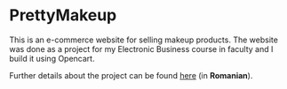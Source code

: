 # PrettyMakeup

This is an e-commerce website for selling makeup products. The website was done as a project for my Electronic Business course in faculty and I build it using Opencart. 
 
Further details about the project can be found [here](https://github.com/LauraElena16/PrettyMakeup/blob/main/PrettyMakeup.pdf) (in **Romanian**). 
